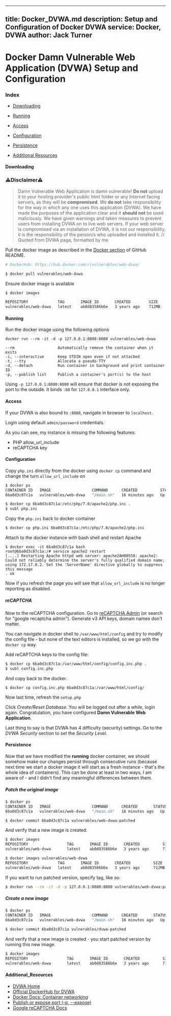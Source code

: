 
---
title:  Docker_DVWA.md
description: Setup and Configuration of Docker DVWA
service: Docker, DVWA
author: Jack Turner
---

# Docker Damn Vulnerable Web Application (DVWA) Setup and Configuration

### Index

- [Downloading](#downloading)

- [Running](#running)

- [Access](#access)

- [Configuration](#configuration)

- [Persistence](#persistence)

- [Additional Resources](#additional_resources)


#### Downloading

###   ⚠**Disclaimer**⚠

> Damn Vulnerable Web Application is damn vulnerable! **Do not** upload it to your hosting provider's public html folder or any Internet facing servers, as they will be **compromised**. 
> We **do not** take responsibility for the way in which any one uses this application (DVWA). We have made the purposes of the application clear and it **should not** be used maliciously. We have given warnings and taken measures to prevent users from installing DVWA on to live web servers. If your web server is compromised via an installation of DVWA, it is not our responsibility, it is the responsibility of the person/s who uploaded and installed it. // Quoted from DVWA page, formatted by me

Pull the docker image as described in the [Docker section](https://github.com/digininja/DVWA#docker-container) of GitHub README.

```sh
# DockerHub: https://hub.docker.com/r/vulnerables/web-dvwa/

$ docker pull vulnerables/web-dvwa
```

Ensure docker image is available

```sh
$ docker images

REPOSITORY             TAG       IMAGE ID       CREATED        SIZE
vulnerables/web-dvwa   latest    ab0d83586b6e   3 years ago    712MB
```


#### Running

Run the docker image using the following options

`docker run --rm -it -d -p 127.0.0.1:8080:8080 vulnerables/web-dvwa`

```text
--rm                   Automatically remove the container when it exits
-i, --interactive      Keep STDIN open even if not attached
-t, --tty              Allocate a pseudo-TTY
-d, --detach           Run container in background and print container ID
-p, --publish list     Publish a container's port(s) to the host
```

Using `-p 127.0.0.1:8080:8080` will ensure that docker is not exposing the port to the outside. It binds `:80` for `127.0.0.1` interface only.


#### Access

If your DVWA is also bound to `:8080`, navigate in browser to `localhost`.


Login using default `admin/password` credentials.


As you can see, my instance is missing the following features:
* PHP allow_url_include
* reCAPTCHA key

#### Configuration

Copy `php.ini` directly from the docker using `docker cp` command and change the turn `allow_url_include` on

```sh
$ docker ps
CONTAINER ID   IMAGE                  COMMAND      CREATED          STATUS          PORTS                  NAMES
6ba0d3c87c1a   vulnerables/web-dvwa   "/main.sh"   16 minutes ago   Up 16 minutes   127.0.0.1:8080->8080/tcp   friendly_mcnulty

$ docker cp 6ba0d3c87c1a:/etc/php/7.0/apache2/php.ini .
$ subl php.ini
```

Copy the `php.ini` back to docker container

```sh
$ docker cp php.ini 6ba0d3c87c1a:/etc/php/7.0/apache2/php.ini
```

Attach to the docker instance with bash shell and restart Apache

```text
$ docker exec -it 6ba0d3c87c1a bash
root@6ba0d3c87c1a:/# service apache2 restart
[....] Restarting Apache httpd web server: apache2AH00558: apache2: Could not reliably determine the server's fully qualified domain name, using 172.17.0.2. Set the 'ServerName' directive globally to suppress this message
. ok
```

Now if you refresh the page you will see that `allow_url_include` is no longer reporting as disabled.


##### reCAPTCHA

Now to the reCAPTCHA configuration. Go to [reCAPTCHA Admin](https://google.com/recaptcha/admin/create) (or search for "google recaptcha admin"). Generate v3 API keys, domain names don't matter.


You can navigate in docker shell to `/var/www/html/config` and try to modify the config file - but none of the text editors is installed, so we go with the `docker cp` way.

Add reCAPTCHA keys to the config file:

```sh
$ docker cp 6ba0d3c87c1a:/var/www/html/config/config.inc.php .
$ subl config.inc.php
```


And copy back to the docker.

`$ docker cp config.inc.php 6ba0d3c87c1a:/var/www/html/config/`

Now last time, refresh the `setup.php`


Click _Create/Reset Database_. You will be logged out after a while, login again. Congratulation, you have configured **Damn Vulnerable Web Application**.


Last thing to say is that DVWA has 4 difficulty (security) settings. Go to the _DVWA Security_ section to set the _Security Level_.


#### Persistence


Now that we have modified the **running** docker container, we should somehow make our changes persist through consecutive runs (because next time we start a docker image it will start as a fresh instance - that's the whole idea of containers). This can be done at least in two ways, I am aware of - and I didn't find any meaningful differences between them.

##### Patch the original image

```sh
$ docker ps
CONTAINER ID   IMAGE                  COMMAND      CREATED       STATUS       PORTS                  NAMES
6ba0d3c87c1a   vulnerables/web-dvwa   "/main.sh"   16 minutes ago   Up 16 minutes   127.0.0.1:8080->8080/tcp   friendly_mcnulty

$ docker commit 6ba0d3c87c1a vulnerables/web-dvwa:patched
```

And verify that a new image is created.

```sh
$ docker images
REPOSITORY                 TAG       IMAGE ID       CREATED          SIZE
vulnerables/web-dvwa       latest    ab0d83586b6e   3 years ago      712MB

$ docker images vulnerables/web-dvwa
REPOSITORY             TAG       IMAGE ID       CREATED          SIZE
vulnerables/web-dvwa   latest    ab0d83586b6e   3 years ago      712MB
```

If you want to run patched version, specify tag, like so:

```sh
$ docker run --rm -it -d -p 127.0.0.1:8080:8080 vulnerables/web-dvwa:patched
```

##### Create a new image

```sh
$ docker ps
CONTAINER ID   IMAGE                  COMMAND      CREATED       STATUS       PORTS                  NAMES
6ba0d3c87c1a   vulnerables/web-dvwa   "/main.sh"   16 minutes ago   Up 16 minutes   127.0.0.1:8080->8080/tcp   friendly_mcnulty

$ docker commit 6ba0d3c87c1a vulnerables/dvwa-patched
```

And verify that a new image is created - you start patched version by running this new image.

```sh
$ docker images
REPOSITORY                 TAG       IMAGE ID       CREATED          SIZE
vulnerables/web-dvwa       latest    ab0d83586b6e   3 years ago      712MB
```


#### Additional_Resources

* [DVWA Home](https://dvwa.co.uk/)
* [Official DockerHub for DVWA](https://hub.docker.com/r/vulnerables/web-dvwa)
* [Docker Docs: Container networking](https://docs.docker.com/config/containers/container-networking/)
* [Publish or expose port (-p, --expose)](https://docs.docker.com/engine/reference/commandline/run/#publish-or-expose-port--p---expose)
* [Google reCAPTCHA Docs](https://developers.google.com/recaptcha/docs/v3)
